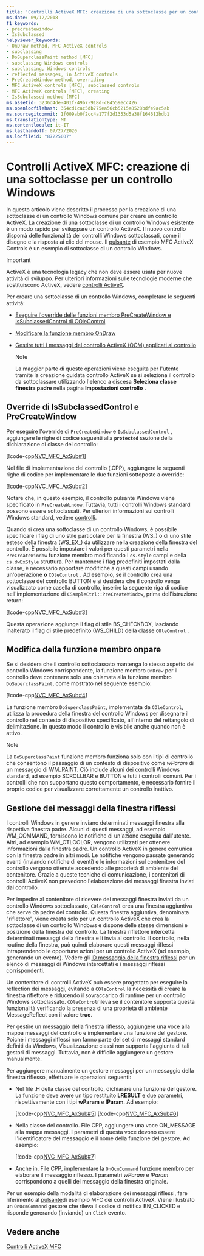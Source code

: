 ```yaml
---
title: 'Controlli ActiveX MFC: creazione di una sottoclasse per un controllo Windows'
ms.date: 09/12/2018
f1_keywords:
- precreatewindow
- IsSubclassed
helpviewer_keywords:
- OnDraw method, MFC ActiveX controls
- subclassing
- DoSuperclassPaint method [MFC]
- subclassing Windows controls
- subclassing, Windows controls
- reflected messages, in ActiveX controls
- PreCreateWindow method, overriding
- MFC ActiveX controls [MFC], subclassed controls
- MFC ActiveX controls [MFC], creating
- IsSubclassed method [MFC]
ms.assetid: 3236d4de-401f-49b7-918d-c84559ecc426
ms.openlocfilehash: 354cd1cac5db775ea56cb5215a8528bdfe9ac5ab
ms.sourcegitcommit: 1f009ab0f2cc4a177f2d1353d5a38f164612bdb1
ms.translationtype: MT
ms.contentlocale: it-IT
ms.lasthandoff: 07/27/2020
ms.locfileid: "87225007"
---
```

# <a name="mfc-activex-controls-subclassing-a-windows-control"></a>Controlli ActiveX MFC: creazione di una sottoclasse per un controllo Windows

In questo articolo viene descritto il processo per la creazione di una sottoclasse di un controllo Windows comune per creare un controllo ActiveX. La creazione di una sottoclasse di un controllo Windows esistente è un modo rapido per sviluppare un controllo ActiveX. Il nuovo controllo disporrà delle funzionalità dei controlli Windows sottoclassati, come il disegno e la risposta ai clic del mouse. Il [pulsante](../overview/visual-cpp-samples.md) di esempio MFC ActiveX Controls è un esempio di sottoclasse di un controllo Windows.

>[!IMPORTANT]
> ActiveX è una tecnologia legacy che non deve essere usata per nuove attività di sviluppo. Per ulteriori informazioni sulle tecnologie moderne che sostituiscono ActiveX, vedere [controlli ActiveX](activex-controls.md).

Per creare una sottoclasse di un controllo Windows, completare le seguenti attività:

- [Eseguire l'override delle funzioni membro PreCreateWindow e IsSubclassedControl di COleControl](#_core_overriding_issubclassedcontrol_and_precreatewindow)

- [Modificare la funzione membro OnDraw](#_core_modifying_the_ondraw_member_function)

- [Gestire tutti i messaggi del controllo ActiveX (OCM) applicati al controllo](#_core_handling_reflected_window_messages)

   > [!NOTE]
   > La maggior parte di queste operazioni viene eseguita per l'utente tramite la creazione guidata controllo ActiveX se si seleziona il controllo da sottoclassare utilizzando l'elenco a discesa **Seleziona classe finestra padre** nella pagina **Impostazioni controllo** .

## <a name="overriding-issubclassedcontrol-and-precreatewindow"></a><a name="_core_overriding_issubclassedcontrol_and_precreatewindow"></a>Override di IsSubclassedControl e PreCreateWindow

Per eseguire l'override di `PreCreateWindow` e `IsSubclassedControl` , aggiungere le righe di codice seguenti alla **`protected`** sezione della dichiarazione di classe del controllo:

[!code-cpp[NVC_MFC_AxSub#1](codesnippet/cpp/mfc-activex-controls-subclassing-a-windows-control_1.h)]

Nel file di implementazione del controllo (.CPP), aggiungere le seguenti righe di codice per implementare le due funzioni sottoposte a override:

[!code-cpp[NVC_MFC_AxSub#2](codesnippet/cpp/mfc-activex-controls-subclassing-a-windows-control_2.cpp)]

Notare che, in questo esempio, il controllo pulsante Windows viene specificato in `PreCreateWindow`. Tuttavia, tutti i controlli Windows standard possono essere sottoclassati. Per ulteriori informazioni sui controlli Windows standard, vedere [controlli](controls-mfc.md).

Quando si crea una sottoclasse di un controllo Windows, è possibile specificare i flag di uno stile particolare per la finestra (WS_) o di uno stile esteso della finestra (WS_EX_) da utilizzare nella creazione della finestra del controllo. È possibile impostare i valori per questi parametri nella `PreCreateWindow` funzione membro modificando i `cs.style` campi e della `cs.dwExStyle` struttura. Per mantenere i flag predefiniti impostati dalla classe, è necessario apportare modifiche a questi campi usando un'operazione **o** `COleControl` . Ad esempio, se il controllo crea una sottoclasse del controllo BUTTON e si desidera che il controllo venga visualizzato come casella di controllo, inserire la seguente riga di codice nell'implementazione di `CSampleCtrl::PreCreateWindow`, prima dell'istruzione return:

[!code-cpp[NVC_MFC_AxSub#3](codesnippet/cpp/mfc-activex-controls-subclassing-a-windows-control_3.cpp)]

Questa operazione aggiunge il flag di stile BS_CHECKBOX, lasciando inalterato il flag di stile predefinito (WS_CHILD) della classe `COleControl` .

## <a name="modifying-the-ondraw-member-function"></a><a name="_core_modifying_the_ondraw_member_function"></a>Modifica della funzione membro onpare

Se si desidera che il controllo sottoclassato mantenga lo stesso aspetto del controllo Windows corrispondente, la funzione membro `OnDraw` per il controllo deve contenere solo una chiamata alla funzione membro `DoSuperclassPaint`, come mostrato nel seguente esempio:

[!code-cpp[NVC_MFC_AxSub#4](codesnippet/cpp/mfc-activex-controls-subclassing-a-windows-control_4.cpp)]

La funzione membro `DoSuperclassPaint`, implementata da `COleControl`, utilizza la procedura della finestra del controllo Windows per disegnare il controllo nel contesto di dispositivo specificato, all'interno del rettangolo di delimitazione. In questo modo il controllo è visibile anche quando non è attivo.

> [!NOTE]
> La `DoSuperclassPaint` funzione membro funziona solo con i tipi di controllo che consentono il passaggio di un contesto di dispositivo come *wParam* di un messaggio di WM_PAINT. Ciò include alcuni dei controlli Windows standard, ad esempio SCROLLBAR e BUTTON e tutti i controlli comuni. Per i controlli che non supportano questo comportamento, è necessario fornire il proprio codice per visualizzare correttamente un controllo inattivo.

## <a name="handling-reflected-window-messages"></a><a name="_core_handling_reflected_window_messages"></a>Gestione dei messaggi della finestra riflessi

I controlli Windows in genere inviano determinati messaggi finestra alla rispettiva finestra padre. Alcuni di questi messaggi, ad esempio WM_COMMAND, forniscono le notifiche di un'azione eseguita dall'utente. Altri, ad esempio WM_CTLCOLOR, vengono utilizzati per ottenere informazioni dalla finestra padre. Un controllo ActiveX in genere comunica con la finestra padre in altri modi. Le notifiche vengono passate generando eventi (inviando notifiche di eventi) e le informazioni sul contenitore del controllo vengono ottenute accedendo alle proprietà di ambiente del contenitore. Grazie a queste tecniche di comunicazione, i contenitori di controlli ActiveX non prevedono l'elaborazione dei messaggi finestra inviati dal controllo.

Per impedire al contenitore di ricevere dei messaggi finestra inviati da un controllo Windows sottoclassato, `COleControl` crea una finestra aggiuntiva che serve da padre del controllo. Questa finestra aggiuntiva, denominata "riflettore", viene creata solo per un controllo ActiveX che crea la sottoclasse di un controllo Windows e dispone delle stesse dimensioni e posizione della finestra del controllo. La finestra riflettore intercetta determinati messaggi della finestra e li invia al controllo. Il controllo, nella routine della finestra, può quindi elaborare questi messaggi riflessi intraprendendo le opportune azioni per un controllo ActiveX (ad esempio, generando un evento). Vedere gli [ID messaggio della finestra riflessi](reflected-window-message-ids.md) per un elenco di messaggi di Windows intercettati e i messaggi riflessi corrispondenti.

Un contenitore di controlli ActiveX può essere progettato per eseguire la reflection dei messaggi, evitando a `COleControl` la necessità di creare la finestra riflettore e riducendo il sovraccarico di runtime per un controllo Windows sottoclassato. `COleControl`rileva se il contenitore supporta questa funzionalità verificando la presenza di una proprietà di ambiente MessageReflect con il valore **true**.

Per gestire un messaggio della finestra riflesso, aggiungere una voce alla mappa messaggi del controllo e implementare una funzione del gestore. Poiché i messaggi riflessi non fanno parte del set di messaggi standard definiti da Windows, Visualizzazione classi non supporta l'aggiunta di tali gestori di messaggi. Tuttavia, non è difficile aggiungere un gestore manualmente.

Per aggiungere manualmente un gestore messaggi per un messaggio della finestra riflesso, effettuare le operazioni seguenti:

- Nel file .H della classe del controllo, dichiarare una funzione del gestore. La funzione deve avere un tipo restituito **LRESULT** e due parametri, rispettivamente con i tipi **wParam** e **lParam**. Ad esempio:

   [!code-cpp[NVC_MFC_AxSub#5](codesnippet/cpp/mfc-activex-controls-subclassing-a-windows-control_5.h)]
    [!code-cpp[NVC_MFC_AxSub#6](codesnippet/cpp/mfc-activex-controls-subclassing-a-windows-control_6.h)]

- Nella classe del controllo. File CPP, aggiungere una voce ON_MESSAGE alla mappa messaggi. I parametri di questa voce devono essere l'identificatore del messaggio e il nome della funzione del gestore. Ad esempio:

   [!code-cpp[NVC_MFC_AxSub#7](codesnippet/cpp/mfc-activex-controls-subclassing-a-windows-control_7.cpp)]

- Anche in. File CPP, implementare la `OnOcmCommand` funzione membro per elaborare il messaggio riflesso. I parametri *wParam* e *lParam* corrispondono a quelli del messaggio della finestra originale.

Per un esempio della modalità di elaborazione dei messaggi riflessi, fare riferimento al [pulsante](../overview/visual-cpp-samples.md)di esempio MFC dei controlli ActiveX. Viene illustrato un `OnOcmCommand` gestore che rileva il codice di notifica BN_CLICKED e risponde generando (inviando) un `Click` evento.

## <a name="see-also"></a>Vedere anche

[Controlli ActiveX MFC](mfc-activex-controls.md)
